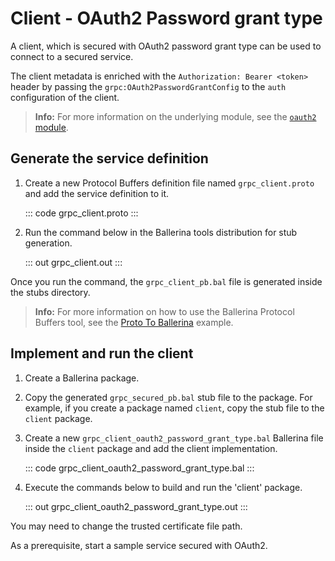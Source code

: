 # Client - OAuth2 Password grant type

A client, which is secured with OAuth2 password grant type can be used to connect to a secured service.

The client metadata is enriched with the `Authorization: Bearer <token>`
header by passing the `grpc:OAuth2PasswordGrantConfig` to the `auth` configuration of the client.

>**Info:** For more information on the underlying module, see the [`oauth2` module](https://lib.ballerina.io/ballerina/oauth2/latest/).

## Generate the service definition

1. Create a new Protocol Buffers definition file named `grpc_client.proto` and add the service definition to it.

    ::: code grpc_client.proto :::

2. Run the command below in the Ballerina tools distribution for stub generation.

    ::: out grpc_client.out :::

Once you run the command, the `grpc_client_pb.bal` file is generated inside the stubs directory.

>**Info:** For more information on how to use the Ballerina Protocol Buffers tool, see the [Proto To Ballerina](https://ballerina.io/learn/by-example/proto-to-ballerina.html) example.

## Implement and run the client

1. Create a Ballerina package.
   
2. Copy the generated `grpc_secured_pb.bal` stub file to the package. For example, if you create a package named `client`, copy the stub file to the `client` package.

3. Create a new `grpc_client_oauth2_password_grant_type.bal` Ballerina file inside the `client` package and add the client implementation.

   ::: code grpc_client_oauth2_password_grant_type.bal :::
   
4. Execute the commands below to build and run the 'client' package.
   
   ::: out grpc_client_oauth2_password_grant_type.out :::
   
You may need to change the trusted certificate file path.

As a prerequisite, start a sample service secured with OAuth2.